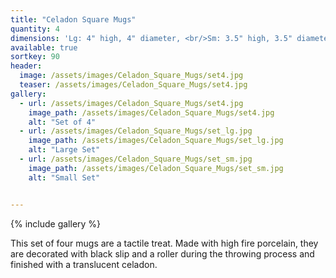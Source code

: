 ```yaml
---
title: "Celadon Square Mugs"
quantity: 4
dimensions: 'Lg: 4" high, 4" diameter, <br/>Sm: 3.5" high, 3.5" diameter'
available: true
sortkey: 90
header:
  image: /assets/images/Celadon_Square_Mugs/set4.jpg
  teaser: /assets/images/Celadon_Square_Mugs/set4.jpg
gallery:
  - url: /assets/images/Celadon_Square_Mugs/set4.jpg
    image_path: /assets/images/Celadon_Square_Mugs/set4.jpg
    alt: "Set of 4"
  - url: /assets/images/Celadon_Square_Mugs/set_lg.jpg
    image_path: /assets/images/Celadon_Square_Mugs/set_lg.jpg
    alt: "Large Set"
  - url: /assets/images/Celadon_Square_Mugs/set_sm.jpg
    image_path: /assets/images/Celadon_Square_Mugs/set_sm.jpg
    alt: "Small Set"


---
```


{% include gallery %}

This set of four mugs are a tactile treat.  Made with high fire porcelain, they are decorated with black slip and a roller during the throwing process and finished with a translucent celadon.
